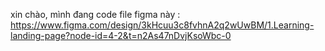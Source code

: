 xin chào, mình đang code file figma này :
https://www.figma.com/design/3kHcuu3c8fvhnA2q2wUwBM/1.Learning-landing-page?node-id=4-2&t=n2As47nDvjKsoWbc-0
